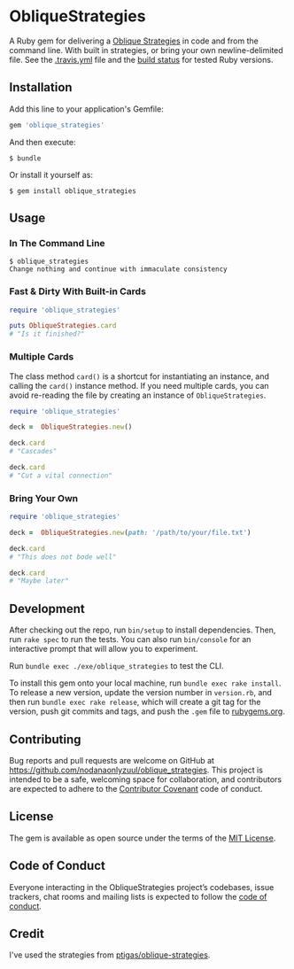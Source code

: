# ObliqueStrategies

A Ruby gem for delivering a [Oblique Strategies](https://en.wikipedia.org/wiki/Oblique_Strategies) in code and from the command line. With built in strategies, or bring
your own newline-delimited file. See the [.travis.yml](.travis.yml) file and the [build status](https://travis-ci.com/nodanaonlyzuul/oblique_strategies) for tested Ruby versions.

## Installation

Add this line to your application's Gemfile:

```ruby
gem 'oblique_strategies'
```

And then execute:

    $ bundle

Or install it yourself as:

    $ gem install oblique_strategies

## Usage

### In The Command Line

    $ oblique_strategies
    Change nothing and continue with immaculate consistency

### Fast & Dirty With Built-in Cards

```ruby
require 'oblique_strategies'

puts ObliqueStrategies.card
# "Is it finished?"
```

### Multiple Cards

The class method `card()` is a shortcut for instantiating an instance, and calling
the `card()` instance method. If you need multiple cards, you can avoid
re-reading the file by creating an instance of `ObliqueStrategies`.

```ruby
require 'oblique_strategies'

deck =  ObliqueStrategies.new()

deck.card
# "Cascades"

deck.card
# "Cut a vital connection"
```

### Bring Your Own

```ruby
require 'oblique_strategies'

deck =  ObliqueStrategies.new(path: '/path/to/your/file.txt')

deck.card
# "This does not bode well"

deck.card
# "Maybe later"
```

## Development

After checking out the repo, run `bin/setup` to install dependencies. Then, run `rake spec` to run the tests. You can also run `bin/console` for an interactive prompt that will allow you to experiment.

Run `bundle exec ./exe/oblique_strategies` to test the CLI.

To install this gem onto your local machine, run `bundle exec rake install`. To release a new version, update the version number in `version.rb`, and then run `bundle exec rake release`, which will create a git tag for the version, push git commits and tags, and push the `.gem` file to [rubygems.org](https://rubygems.org).

## Contributing

Bug reports and pull requests are welcome on GitHub at <https://github.com/nodanaonlyzuul/oblique_strategies>. This project is intended to be a safe, welcoming space for collaboration, and contributors are expected to adhere to the [Contributor Covenant](http://contributor-covenant.org) code of conduct.

## License

The gem is available as open source under the terms of the [MIT License](https://opensource.org/licenses/MIT).

## Code of Conduct

Everyone interacting in the ObliqueStrategies project’s codebases, issue trackers, chat rooms and mailing lists is expected to follow the [code of conduct](https://github.com/[USERNAME]/oblique_strategies/blob/master/CODE_OF_CONDUCT.md).

## Credit

I've used the strategies from [ptigas/oblique-strategies](https://github.com/ptigas/oblique-strategies/).
